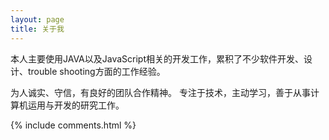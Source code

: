 ```yaml
---
layout: page
title: 关于我 
---
```


本人主要使用JAVA以及JavaScript相关的开发工作，累积了不少软件开发、设计、trouble shooting方面的工作经验。
<P>
为人诚实、守信，有良好的团队合作精神。 专注于技术，主动学习，善于从事计算机运用与开发的研究工作。


{% include comments.html %}

